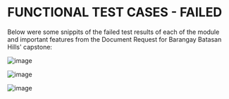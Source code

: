 # FUNCTIONAL TEST CASES - FAILED

Below were some snippits of the failed test results of each of the module and important features from the Document Request for Barangay Batasan Hills' capstone:

![image](https://github.com/FeaInGithub/Manual-Testing/assets/143395648/5c6d4aa4-256f-483b-8377-743de706ee54)

![image](https://github.com/FeaInGithub/Manual-Testing/assets/143395648/b2f885c0-6106-4a35-82d3-eff237d42db4)

![image](https://github.com/FeaInGithub/Manual-Testing/assets/143395648/350ffa98-74be-43be-975e-5cfc4d9085fb)
